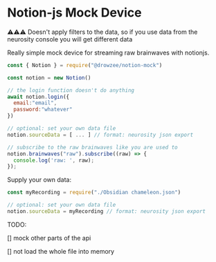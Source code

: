 # Notion-js Mock Device


⚠️⚠️⚠️ Doesn't apply filters to the data, so if you use data from the neurosity console you will get different data

Really simple mock device for streaming raw brainwaves with notionjs.


```js
const { Notion } = require("@drowzee/notion-mock")

const notion = new Notion()

// the login function doesn't do anything
await notion.login({
  email:"email",
  password:"whatever"
})

// optional: set your own data file
notion.sourceData = [ ... ] // format: neurosity json export

// subscribe to the raw brainwaves like you are used to
notion.brainwaves("raw").subscribe((raw) => {
  console.log('raw: ', raw);
});
```

Supply your own data:

```js
const myRecording = require("./Obsidian chameleon.json")

// optional: set your own data file
notion.sourceData = myRecording // format: neurosity json export

```

TODO:

[] mock other parts of the api

[] not load the whole file into memory
